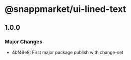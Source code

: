 # @snappmarket/ui-lined-text

## 1.0.0
### Major Changes

- 4bf49e8: First major package publish with change-set
